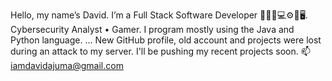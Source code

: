 Hello, my name’s David.
I’m a Full Stack Software Developer 👨🏾‍💻💻⚙️📱🖥.
Cybersecurity Analyst • Gamer. 
I program mostly using the Java and Python language.
... New GitHub profile, old account and projects were
lost during an attack to my server. I'll be pushing
my recent projects soon. 
📫 iamdavidajuma@gmail.com
